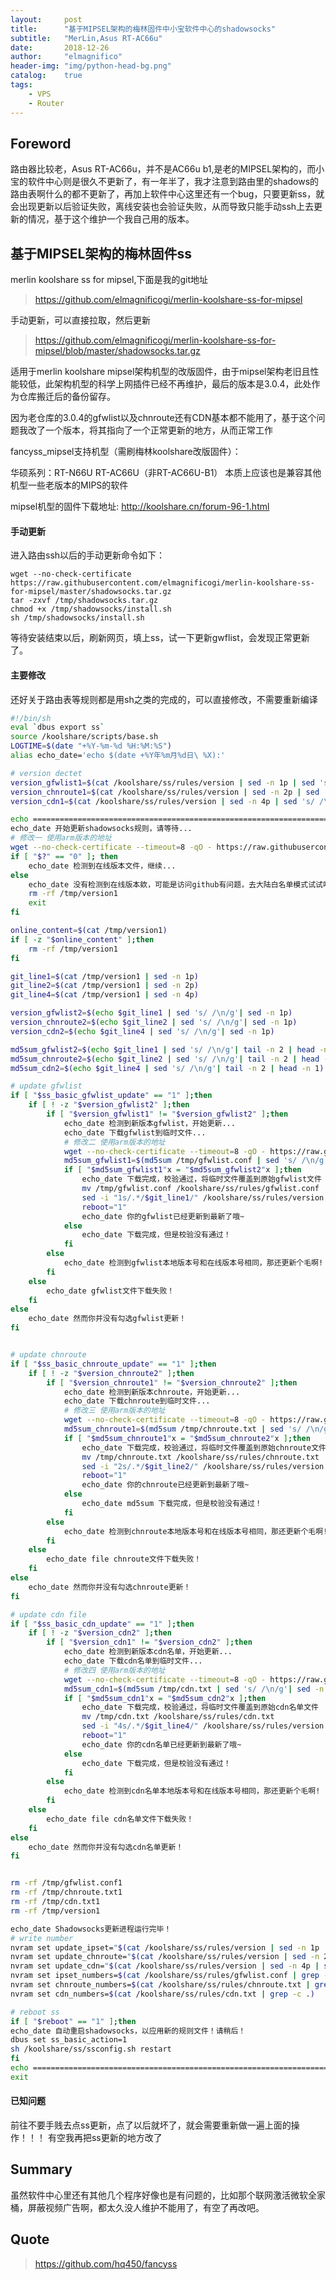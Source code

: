 ```yaml
---
layout:     post
title:      "基于MIPSEL架构的梅林固件中小宝软件中心的shadowsocks"
subtitle:   "MerLin,Asus RT-AC66u"
date:       2018-12-26
author:     "elmagnifico"
header-img: "img/python-head-bg.png"
catalog:    true
tags:
    - VPS
    - Router
---
```


## Foreword

路由器比较老，Asus RT-AC66u，并不是AC66u b1,是老的MIPSEL架构的，而小宝的软件中心则是很久不更新了，有一年半了，我才注意到路由里的shadows的路由表啊什么的都不更新了，再加上软件中心这里还有一个bug，只要更新ss，就会出现更新以后验证失败，离线安装也会验证失败，从而导致只能手动ssh上去更新的情况，基于这个维护一个我自己用的版本。

## 基于MIPSEL架构的梅林固件ss

merlin koolshare ss for mipsel,下面是我的git地址

> https://github.com/elmagnificogi/merlin-koolshare-ss-for-mipsel

手动更新，可以直接拉取，然后更新
> https://github.com/elmagnificogi/merlin-koolshare-ss-for-mipsel/blob/master/shadowsocks.tar.gz

适用于merlin koolshare mipsel架构机型的改版固件，由于mipsel架构老旧且性能较低，此架构机型的科学上网插件已经不再维护，最后的版本是3.0.4，此处作为仓库搬迁后的备份留存。

因为老仓库的3.0.4的gfwlist以及chnroute还有CDN基本都不能用了，基于这个问题我改了一个版本，将其指向了一个正常更新的地方，从而正常工作

fancyss_mipsel支持机型（需刷梅林koolshare改版固件）：

华硕系列：RT-N66U RT-AC66U（非RT-AC66U-B1）
本质上应该也是兼容其他机型一些老版本的MIPS的软件

mipsel机型的固件下载地址: http://koolshare.cn/forum-96-1.html

#### 手动更新

进入路由ssh以后的手动更新命令如下：

```
wget --no-check-certificate https://raw.githubusercontent.com/elmagnificogi/merlin-koolshare-ss-for-mipsel/master/shadowsocks.tar.gz
tar -zxvf /tmp/shadowsocks.tar.gz
chmod +x /tmp/shadowsocks/install.sh
sh /tmp/shadowsocks/install.sh
```

等待安装结束以后，刷新网页，填上ss，试一下更新gwflist，会发现正常更新了。

#### 主要修改

还好关于路由表等规则都是用sh之类的完成的，可以直接修改，不需要重新编译

```bash
#!/bin/sh
eval `dbus export ss`
source /koolshare/scripts/base.sh
LOGTIME=$(date "+%Y-%m-%d %H:%M:%S")
alias echo_date='echo $(date +%Y年%m月%d日\ %X):'

# version dectet
version_gfwlist1=$(cat /koolshare/ss/rules/version | sed -n 1p | sed 's/ /\n/g'| sed -n 1p)
version_chnroute1=$(cat /koolshare/ss/rules/version | sed -n 2p | sed 's/ /\n/g'| sed -n 1p)
version_cdn1=$(cat /koolshare/ss/rules/version | sed -n 4p | sed 's/ /\n/g'| sed -n 1p)

echo ====================================================================================================
echo_date 开始更新shadowsocks规则，请等待...
# 修改一 使用arm版本的地址
wget --no-check-certificate --timeout=8 -qO - https://raw.githubusercontent.com/hq450/fancyss/master/fancyss_arm/shadowsocks/ss/rules/version > /tmp/version1
if [ "$?" == "0" ]; then
	echo_date 检测到在线版本文件，继续...
else
	echo_date 没有检测到在线版本欸，可能是访问github有问题，去大陆白名单模式试试吧！
	rm -rf /tmp/version1
	exit
fi

online_content=$(cat /tmp/version1)
if [ -z "$online_content" ];then
	rm -rf /tmp/version1
fi

git_line1=$(cat /tmp/version1 | sed -n 1p)
git_line2=$(cat /tmp/version1 | sed -n 2p)
git_line4=$(cat /tmp/version1 | sed -n 4p)

version_gfwlist2=$(echo $git_line1 | sed 's/ /\n/g'| sed -n 1p)
version_chnroute2=$(echo $git_line2 | sed 's/ /\n/g'| sed -n 1p)
version_cdn2=$(echo $git_line4 | sed 's/ /\n/g'| sed -n 1p)

md5sum_gfwlist2=$(echo $git_line1 | sed 's/ /\n/g'| tail -n 2 | head -n 1)
md5sum_chnroute2=$(echo $git_line2 | sed 's/ /\n/g'| tail -n 2 | head -n 1)
md5sum_cdn2=$(echo $git_line4 | sed 's/ /\n/g'| tail -n 2 | head -n 1)

# update gfwlist
if [ "$ss_basic_gfwlist_update" == "1" ];then
	if [ ! -z "$version_gfwlist2" ];then
		if [ "$version_gfwlist1" != "$version_gfwlist2" ];then
			echo_date 检测到新版本gfwlist，开始更新...
			echo_date 下载gfwlist到临时文件...
            # 修改二 使用arm版本的地址
			wget --no-check-certificate --timeout=8 -qO - https://raw.githubusercontent.com/hq450/fancyss/master/fancyss_arm/shadowsocks/ss/rules/gfwlist.conf > /tmp/gfwlist.conf
			md5sum_gfwlist1=$(md5sum /tmp/gfwlist.conf | sed 's/ /\n/g'| sed -n 1p)
			if [ "$md5sum_gfwlist1"x = "$md5sum_gfwlist2"x ];then
				echo_date 下载完成，校验通过，将临时文件覆盖到原始gfwlist文件
				mv /tmp/gfwlist.conf /koolshare/ss/rules/gfwlist.conf
				sed -i "1s/.*/$git_line1/" /koolshare/ss/rules/version
				reboot="1"
				echo_date 你的gfwlist已经更新到最新了哦~
			else
				echo_date 下载完成，但是校验没有通过！
			fi
		else
			echo_date 检测到gfwlist本地版本号和在线版本号相同，那还更新个毛啊!
		fi
	else
		echo_date gfwlist文件下载失败！
	fi
else
	echo_date 然而你并没有勾选gfwlist更新！
fi


# update chnroute
if [ "$ss_basic_chnroute_update" == "1" ];then
	if [ ! -z "$version_chnroute2" ];then
		if [ "$version_chnroute1" != "$version_chnroute2" ];then
			echo_date 检测到新版本chnroute，开始更新...
			echo_date 下载chnroute到临时文件...
            # 修改三 使用arm版本的地址
			wget --no-check-certificate --timeout=8 -qO - https://raw.githubusercontent.com/hq450/fancyss/master/fancyss_arm/shadowsocks/ss/rules/chnroute.txt > /tmp/chnroute.txt
			md5sum_chnroute1=$(md5sum /tmp/chnroute.txt | sed 's/ /\n/g'| sed -n 1p)
			if [ "$md5sum_chnroute1"x = "$md5sum_chnroute2"x ];then
				echo_date 下载完成，校验通过，将临时文件覆盖到原始chnroute文件
				mv /tmp/chnroute.txt /koolshare/ss/rules/chnroute.txt
				sed -i "2s/.*/$git_line2/" /koolshare/ss/rules/version
				reboot="1"
				echo_date 你的chnroute已经更新到最新了哦~
			else
				echo_date md5sum 下载完成，但是校验没有通过！
			fi
		else
			echo_date 检测到chnroute本地版本号和在线版本号相同，那还更新个毛啊!
		fi
	else
		echo_date file chnroute文件下载失败！
	fi
else
	echo_date 然而你并没有勾选chnroute更新！
fi

# update cdn file
if [ "$ss_basic_cdn_update" == "1" ];then
	if [ ! -z "$version_cdn2" ];then
		if [ "$version_cdn1" != "$version_cdn2" ];then
			echo_date 检测到新版本cdn名单，开始更新...
			echo_date 下载cdn名单到临时文件...
            # 修改四 使用arm版本的地址
			wget --no-check-certificate --timeout=8 -qO - https://raw.githubusercontent.com/hq450/fancyss/master/fancyss_arm/shadowsocks/ss/rules/cdn.txt > /tmp/cdn.txt
			md5sum_cdn1=$(md5sum /tmp/cdn.txt | sed 's/ /\n/g'| sed -n 1p)
			if [ "$md5sum_cdn1"x = "$md5sum_cdn2"x ];then
				echo_date 下载完成，校验通过，将临时文件覆盖到原始cdn名单文件
				mv /tmp/cdn.txt /koolshare/ss/rules/cdn.txt
				sed -i "4s/.*/$git_line4/" /koolshare/ss/rules/version
				reboot="1"
				echo_date 你的cdn名单已经更新到最新了哦~
			else
				echo_date 下载完成，但是校验没有通过！
			fi
		else
			echo_date 检测到cdn名单本地版本号和在线版本号相同，那还更新个毛啊!
		fi
	else
		echo_date file cdn名单文件下载失败！
	fi
else
	echo_date 然而你并没有勾选cdn名单更新！
fi


rm -rf /tmp/gfwlist.conf1
rm -rf /tmp/chnroute.txt1
rm -rf /tmp/cdn.txt1
rm -rf /tmp/version1

echo_date Shadowsocks更新进程运行完毕！
# write number
nvram set update_ipset="$(cat /koolshare/ss/rules/version | sed -n 1p | sed 's/#/\n/g'| sed -n 1p)"
nvram set update_chnroute="$(cat /koolshare/ss/rules/version | sed -n 2p | sed 's/#/\n/g'| sed -n 1p)"
nvram set update_cdn="$(cat /koolshare/ss/rules/version | sed -n 4p | sed 's/#/\n/g'| sed -n 1p)"
nvram set ipset_numbers=$(cat /koolshare/ss/rules/gfwlist.conf | grep -c ipset)
nvram set chnroute_numbers=$(cat /koolshare/ss/rules/chnroute.txt | grep -c .)
nvram set cdn_numbers=$(cat /koolshare/ss/rules/cdn.txt | grep -c .)

# reboot ss
if [ "$reboot" == "1" ];then
echo_date 自动重启shadowsocks，以应用新的规则文件！请稍后！
dbus set ss_basic_action=1
sh /koolshare/ss/ssconfig.sh restart
fi
echo ====================================================================================================
exit
```

#### 已知问题

前往不要手贱去点ss更新，点了以后就坏了，就会需要重新做一遍上面的操作！！！
有空我再把ss更新的地方改了

## Summary

虽然软件中心里还有其他几个程序好像也是有问题的，比如那个联网激活微软全家桶，屏蔽视频广告啊，都太久没人维护不能用了，有空了再改吧。

## Quote

> https://github.com/hq450/fancyss
